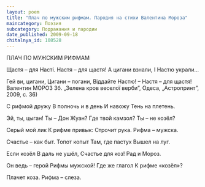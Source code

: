 ```yaml
---
layout: poem
title: "Плач по мужским рифмам. Пародия на стихи Валентина Мороза"
maincategory: Поэзия
subcategory: Подражания и пародии
date_published: 2009-09-18
chitalnya_id: 108528
---
```




ПЛАЧ ПО МУЖСКИМ РИФМАМ

Щастя – для Насті.
Настя – для щастя!
А цигани взнали,
І Настю украли...

Гей ви, цигани,
Цигани – погани,
Віддайте Настю! –
Настя – для щастя!
 Валентин МОРОЗ
Зб. „Зелена кров веселої верби”,
Одеса, „Астропринт”, 2009, с. 36)

С рифмой дружу
В полночь и в день
И навожу
Тень на плетень.

Эй, ты, цыган!
Ты – Дон Жуан?
Где твой камзол?
Ты – не козёл?

Серый мой лик
К рифме привык:
Строчит рука.
Рифма – мужска.

Счастье – как быт.
Топот копыт
Там, где пастух
Вышел на луг.

Если козёл
В даль не ушёл,
Счастье для коз!
Рад и Мороз.

Он ведь – герой
Рифмы мужской!
Где же глагол
К рифме «козёл»?

Плачет коза.
Рифма – слеза.







